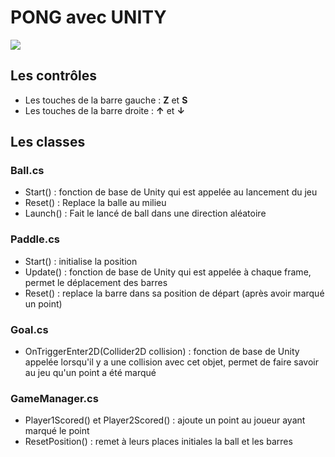 # PONG avec UNITY

<img src="https://unity3d.com/files/images/ogimg.jpg">

## Les contrôles
- Les touches de la barre gauche : **Z** et **S** 
- Les touches de la barre droite : **↑** et **↓** 

## Les classes
### Ball.cs

- Start() : fonction de base de Unity qui est appelée au lancement du jeu
- Reset() : Replace la balle au milieu
- Launch() : Fait le lancé de ball dans une direction aléatoire

### Paddle.cs

- Start() : initialise la position
- Update() : fonction de base de Unity qui est appelée à chaque frame, permet le déplacement des barres
- Reset() : replace la barre dans sa position de départ (après avoir marqué un point)
  
### Goal.cs

- OnTriggerEnter2D(Collider2D collision) : fonction de base de Unity appelée lorsqu'il y a une collision avec cet objet, permet de faire savoir au jeu qu'un point a été marqué

### GameManager.cs

- Player1Scored() et Player2Scored() : ajoute un point au joueur ayant marqué le point
- ResetPosition() : remet à leurs places initiales la ball et les barres